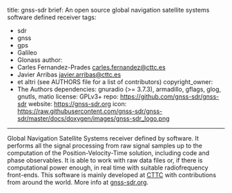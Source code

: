 title: gnss-sdr
brief: An open source global navigation satellite systems software defined receiver
tags:
  - sdr
  - gnss
  - gps
  - Galileo
  - Glonass
author:
  - Carles Fernandez-Prades <carles.fernandez@cttc.es>
  - Javier Arribas <javier.arribas@cttc.es>
  - et altri (see AUTHORS file for a list of contributors)
copyright_owner:
  - The Authors
dependencies: gnuradio (>= 3.7.3), armadillo, gflags, glog, gnutls, matio
license: GPLv3+
repo: https://github.com/gnss-sdr/gnss-sdr
website: https://gnss-sdr.org
icon: https://raw.githubusercontent.com/gnss-sdr/gnss-sdr/master/docs/doxygen/images/gnss-sdr_logo.png
---
Global Navigation Satellite Systems receiver defined by software. It performs all the signal
processing from raw signal samples up to the computation of the Position-Velocity-Time solution,
including code and phase observables. It is able to work with raw data files or, if there is
computational power enough, in real time with suitable radiofrequency front-ends. This software
is mainly developed at [CTTC](http://www.cttc.es "Centre Tecnologic de Telecomunicacions de Catalunya")
with contributions from around the world. More info at [gnss-sdr.org](https://gnss-sdr.org "GNSS-SDR's Homepage").
